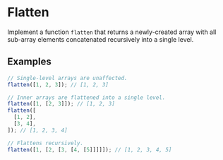 # Flatten

Implement a function `flatten` that returns a newly-created array with all sub-array elements concatenated recursively into a single level.

## Examples

```javascript
// Single-level arrays are unaffected.
flatten([1, 2, 3]); // [1, 2, 3]

// Inner arrays are flattened into a single level.
flatten([1, [2, 3]]); // [1, 2, 3]
flatten([
  [1, 2],
  [3, 4],
]); // [1, 2, 3, 4]

// Flattens recursively.
flatten([1, [2, [3, [4, [5]]]]]); // [1, 2, 3, 4, 5]
```
